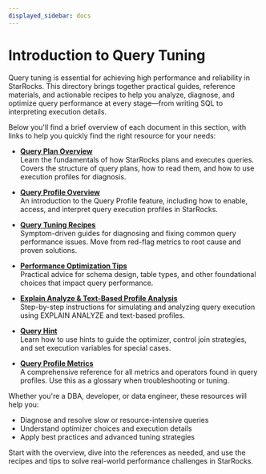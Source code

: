 ```yaml
---
displayed_sidebar: docs
---
```


# Introduction to Query Tuning

Query tuning is essential for achieving high performance and reliability in StarRocks. This directory brings together practical guides, reference materials, and actionable recipes to help you analyze, diagnose, and optimize query performance at every stage—from writing SQL to interpreting execution details.

Below you'll find a brief overview of each document in this section, with links to help you quickly find the right resource for your needs:

- **[Query Plan Overview](./query_planning.md)**  
  Learn the fundamentals of how StarRocks plans and executes queries. Covers the structure of query plans, how to read them, and how to use execution profiles for diagnosis.

- **[Query Profile Overview](./query_profile_overview.md)**  
  An introduction to the Query Profile feature, including how to enable, access, and interpret query execution profiles in StarRocks.
  
- **[Query Tuning Recipes](./query_profile_tuning_recipes.md)**  
  Symptom-driven guides for diagnosing and fixing common query performance issues. Move from red-flag metrics to root cause and proven solutions.

- **[Performance Optimization Tips](./performance_opt_tips.md)**  
  Practical advice for schema design, table types, and other foundational choices that impact query performance.

- **[Explain Analyze & Text-Based Profile Analysis](./query_profile_text_based_analysis.md)**  
  Step-by-step instructions for simulating and analyzing query execution using EXPLAIN ANALYZE and text-based profiles.

- **[Query Hint](./query_hint.md)**  
  Learn how to use hints to guide the optimizer, control join strategies, and set execution variables for special cases.

- **[Query Profile Metrics](./query_profile_operator_metrics.md)**  
  A comprehensive reference for all metrics and operators found in query profiles. Use this as a glossary when troubleshooting or tuning.

Whether you're a DBA, developer, or data engineer, these resources will help you:
- Diagnose and resolve slow or resource-intensive queries
- Understand optimizer choices and execution details
- Apply best practices and advanced tuning strategies

Start with the overview, dive into the references as needed, and use the recipes and tips to solve real-world performance challenges in StarRocks. 